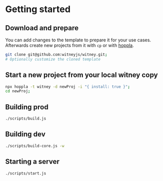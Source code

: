 # Getting started

## Download and prepare

You can add changes to the template to prepare it for your use cases. Afterwards create new projects from it with `cp` or with [hoppla](https://github.com/hopplajs/hoppla).

```bash
git clone git@github.com:witneyjs/witney.git;
# Optionally customize the cloned template
```

## Start a new project from your local witney copy

```bash
npx hoppla -t witney -d newProj -i "{ install: true }";
cd newProj;
```

## Building prod
```bash
./scripts/build.js
```


## Building dev
```bash
./scripts/build-core.js -w
```

## Starting a server

```bash
./scripts/start.js
```
